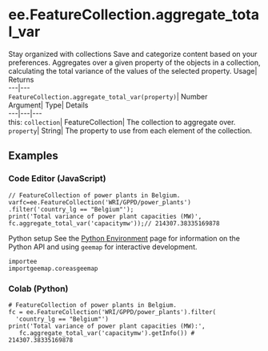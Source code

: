  
#  ee.FeatureCollection.aggregate_total_var 
Stay organized with collections  Save and categorize content based on your preferences. 
Aggregates over a given property of the objects in a collection, calculating the total variance of the values of the selected property. Usage| Returns  
---|---  
`FeatureCollection.aggregate_total_var(property)`| Number  
Argument| Type| Details  
---|---|---  
this: `collection`| FeatureCollection| The collection to aggregate over.  
`property`| String| The property to use from each element of the collection.  
## Examples
### Code Editor (JavaScript)
```
// FeatureCollection of power plants in Belgium.
varfc=ee.FeatureCollection('WRI/GPPD/power_plants')
.filter('country_lg == "Belgium"');
print('Total variance of power plant capacities (MW)',
fc.aggregate_total_var('capacitymw'));// 214307.38335169878
```

Python setup
See the [ Python Environment](https://developers.google.com/earth-engine/guides/python_install) page for information on the Python API and using `geemap` for interactive development.
```
importee
importgeemap.coreasgeemap
```

### Colab (Python)
```
# FeatureCollection of power plants in Belgium.
fc = ee.FeatureCollection('WRI/GPPD/power_plants').filter(
  'country_lg == "Belgium"')
print('Total variance of power plant capacities (MW):',
   fc.aggregate_total_var('capacitymw').getInfo()) # 214307.38335169878
```

